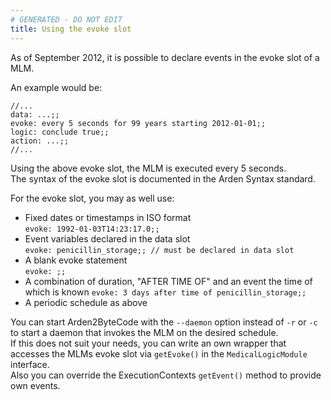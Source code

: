 ```yaml
---
# GENERATED - DO NOT EDIT
title: Using the evoke slot
---
```

As of September 2012, it is possible to declare events in the evoke slot of a MLM.

An example would be:

    //...
    data: ...;;
    evoke: every 5 seconds for 99 years starting 2012-01-01;;
    logic: conclude true;;
    action: ...;;
    //...

Using the above evoke slot, the MLM is executed every 5 seconds.  
The syntax of the evoke slot is documented in the Arden Syntax standard.

For the evoke slot, you may as well use:

* Fixed dates or timestamps in ISO format  
  `evoke: 1992-01-03T14:23:17.0;;`
* Event variables declared in the data slot  
  `evoke: penicillin_storage;; // must be declared in data slot`
* A blank evoke statement  
  `evoke: ;;`
* A combination of duration, "AFTER TIME OF" and an event the time of which is known
  `evoke: 3 days after time of penicillin_storage;;`
* A periodic schedule as above

You can start Arden2ByteCode with the `--daemon` option instead of `-r` or `-c` to start a daemon that invokes the MLM on the desired schedule.  
If this does not suit your needs, you can write an own wrapper that accesses the MLMs evoke slot via `getEvoke()` in the `MedicalLogicModule` interface.  
Also you can override the ExecutionContexts `getEvent()` method to provide own events.

